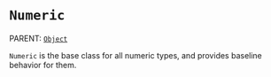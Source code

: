 `Numeric`
=========

PARENT: [`Object`](../object)

`Numeric` is the base class for all numeric types, and provides baseline
behavior for them.
